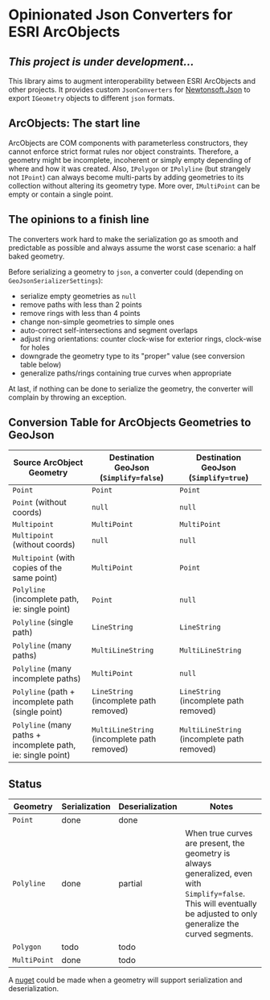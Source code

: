 # Opinionated Json Converters for ESRI ArcObjects

## *This project is under development...*

This library aims to augment interoperability between ESRI
ArcObjects and other projects. It provides custom `JsonConverters`
for [Newtonsoft.Json](https://www.nuget.org/packages/Newtonsoft.Json/)
to export `IGeometry` objects to different `json` formats.

## ArcObjects: The start line

ArcObjects are COM components with parameterless constructors, they cannot
enforce strict format rules nor object constraints. Therefore, a geometry might be
incomplete, incoherent or simply empty depending of where and how it was created.
Also, `IPolygon` or `IPolyline` (but strangely not `IPoint`) can always
become multi-parts by adding geometries to its collection without altering
its geometry type. More over, `IMultiPoint` can be empty or contain a single point.

## The opinions to a finish line

The converters work hard to make the serialization go as smooth and predictable
as possible and always assume the worst case scenario: a half baked geometry.

Before serializing a geometry to `json`, a converter could (depending on
`GeoJsonSerializerSettings`):
- serialize empty geometries as `null`
- remove paths with less than 2 points
- remove rings with less than 4 points
- change non-simple geometries to simple ones
- auto-correct self-intersections and segment overlaps
- adjust ring orientations: counter clock-wise for exterior rings,
  clock-wise for holes
- downgrade the geometry type to its "proper" value (see conversion table below)
- generalize paths/rings containing true curves when appropriate

At last, if nothing can be done to serialize the geometry, the converter will
complain by throwing an exception.

## Conversion Table for ArcObjects Geometries to GeoJson

| Source ArcObject Geometry | Destination GeoJson (`Simplify=false`) | Destination GeoJson (`Simplify=true`)
----------------------------|----------------------------------------|--------------------------------------
`Point`                     | `Point` | `Point`
`Point` (without coords)    | `null`  | `null`
`Multipoint`    | `MultiPoint` | `MultiPoint`
`Multipoint` (without coords)    | `null` | `null`
`Multipoint` (with copies of the same point) | `MultiPoint` | `Point`
`Polyline` (incomplete path, ie: single point) | `Point` | `null`
`Polyline` (single path) | `LineString` | `LineString`
`Polyline` (many paths) | `MultiLineString` | `MultiLineString`
`Polyline` (many incomplete paths) | `MultiPoint` | `null`
`Polyline` (path + incomplete path (single point) | `LineString` (incomplete path removed) | `LineString` (incomplete path removed)
`Polyline` (many paths + incomplete path, ie: single point) | `MultiLineString` (incomplete path removed) | `MultiLineString` (incomplete path removed)

## Status

|Geometry    |Serialization|Deserialization|Notes|
-------------|------|------|---
`Point`      | done | done
`Polyline`   | done | partial | When true curves are present, the geometry is always generalized, even with `Simplify=false`. This will eventually be adjusted to only generalize the curved segments.
`Polygon`    | todo | todo |
`MultiPoint` | done | todo |

A [nuget](https://nuget.org/) could be made when a geometry will support
serialization and deserialization.